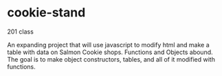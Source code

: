 # cookie-stand
201 class

An expanding project that will use javascript to modify html and make a table with data on Salmon Cookie shops. Functions and Objects abound. The goal is to make object constructors, tables, and all of it modified with functions.
